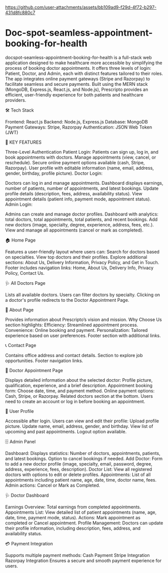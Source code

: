 

https://github.com/user-attachments/assets/bb109ad9-f29d-4f72-b297-431d8fc880c7


# Doc-spot-seamless-appointment-booking-for-health

docspot-seamless-appointment-booking-for-health is a full-stack web application designed to make healthcare more accessible by simplifying the process of booking doctor appointments. It offers three levels of login: Patient, Doctor, and Admin, each with distinct features tailored to their roles. The app integrates online payment gateways (Stripe and Razorpay) to facilitate seamless and secure payments. Built using the MERN stack (MongoDB, Express.js, React.js, and Node.js), Prescripto provides an efficient, user-friendly experience for both patients and healthcare providers.

🛠 Tech Stack

Frontend: React.js Backend: Node.js, Express.js Database: MongoDB Payment Gateways: Stripe, Razorpay Authentication: JSON Web Token (JWT)

🔑 KEY FEATURES

Three-Level Authentication Patient Login:
Patients can sign up, log in, and book appointments with doctors. Manage appointments (view, cancel, or reschedule). Secure online payment options available (cash, Stripe, Razorpay). User profile with editable information (name, email, address, gender, birthday, profile picture). Doctor Login:

Doctors can log in and manage appointments. Dashboard displays earnings, number of patients, number of appointments, and latest bookings. Update profile details (description, fees, address, availability status). View appointment details (patient info, payment mode, appointment status). Admin Login:

Admins can create and manage doctor profiles. Dashboard with analytics: total doctors, total appointments, total patients, and recent bookings. Add new doctors (image, specialty, degree, experience, address, fees, etc.). View and manage all appointments (cancel or mark as completed).

🏠 Home Page

Features a user-friendly layout where users can: Search for doctors based on specialties. View top doctors and their profiles. Explore additional sections: About Us, Delivery Information, Privacy Policy, and Get in Touch. Footer includes navigation links: Home, About Us, Delivery Info, Privacy Policy, Contact Us.

🩺 All Doctors Page

Lists all available doctors. Users can filter doctors by specialty. Clicking on a doctor's profile redirects to the Doctor Appointment Page.

📄 About Page

Provides information about Prescripto’s vision and mission. Why Choose Us section highlights: Efficiency: Streamlined appointment process. Convenience: Online booking and payment. Personalization: Tailored experience based on user preferences. Footer section with additional links.

📞 Contact Page

Contains office address and contact details. Section to explore job opportunities. Footer navigation links.

📅 Doctor Appointment Page

Displays detailed information about the selected doctor: Profile picture, qualification, experience, and a brief description. Appointment booking form: Choose date, time, and payment method. Online payment options: Cash, Stripe, or Razorpay. Related doctors section at the bottom. Users need to create an account or log in before booking an appointment.

👤 User Profile

Accessible after login. Users can view and edit their profile: Upload profile picture. Update name, email, address, gender, and birthday. View list of upcoming and past appointments. Logout option available.

🗄 Admin Panel

Dashboard: Displays statistics: Number of doctors, appointments, patients, and latest bookings. Option to cancel bookings if needed. Add Doctor: Form to add a new doctor profile (image, specialty, email, password, degree, address, experience, fees, description). Doctor List: View all registered doctors with options to edit or delete profiles. Appointments: List of all appointments including patient name, age, date, time, doctor name, fees. Admin actions: Cancel or Mark as Completed.

🩺 Doctor Dashboard

Earnings Overview: Total earnings from completed appointments. Appointments List: View detailed list of patient appointments (name, age, date, time, payment mode, status). Actions: Mark appointment as completed or Cancel appointment. Profile Management: Doctors can update their profile information, including description, fees, address, and availability status.

💳 Payment Integration

Supports multiple payment methods: Cash Payment Stripe Integration Razorpay Integration Ensures a secure and smooth payment experience for users.
